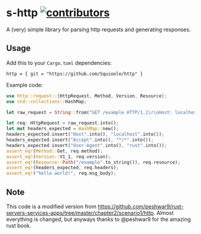 # s-http [![contributors](https://img.shields.io/github/contributors/Squioole/http)](https://github.com/Squioole/http/graphs/contributors)

A (very) simple library for parsing http requests and generating responses.

## Usage

Add this to your `Cargo.toml` dependencies:

```
http = { git = "https://github.com/Squioole/http" }
```

Example code:

```rs
use http::request::{HttpRequest, Method, Version, Resource};
use std::collections::HashMap;

let raw_request = String::from("GET /example HTTP/1.1\r\nHost: localhost:3000\r\nUser-Agent: rust\r\nAccept: */*\r\n\r\nhello world!");

let req: HttpRequest = raw_request.into();
let mut headers_expected = HashMap::new();
headers_expected.insert("Host".into(), "localhost".into());
headers_expected.insert("Accept".into(), "*/*".into());
headers_expected.insert("User-Agent".into(), "rust".into());
assert_eq!(Method::Get, req.method);
assert_eq!(Version::V1_1, req.version);
assert_eq!(Resource::Path("/example".to_string()), req.resource);
assert_eq!(headers_expected, req.headers);
assert_eq!("hello world!", req.msg_body);
```

## Note

This code is a modified version from https://github.com/peshwar9/rust-servers-services-apps/tree/master/chapter2/scenario1/http. Almost everything is changed, but anyways thanks to @peshwar9 for the amazing rust book.  
